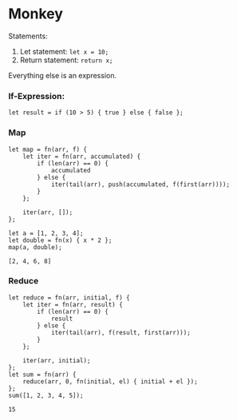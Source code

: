 # Monkey

Statements:  
1. Let statement: `let x = 10;`  
2. Return statement: `return x;`  

Everything else is an expression.


### If-Expression:  
`let result = if (10 > 5) { true } else { false };`

### Map
```
let map = fn(arr, f) {
	let iter = fn(arr, accumulated) {
		if (len(arr) == 0) {
			accumulated
		} else {
			iter(tail(arr), push(accumulated, f(first(arr))));
		}
	};

	iter(arr, []);
};

let a = [1, 2, 3, 4];
let double = fn(x) { x * 2 };
map(a, double);

[2, 4, 6, 8]
```

### Reduce
```
let reduce = fn(arr, initial, f) {
	let iter = fn(arr, result) {
		if (len(arr) == 0) {
			result
		} else {
			iter(tail(arr), f(result, first(arr)));
		}
	};

	iter(arr, initial);
};
let sum = fn(arr) {
	reduce(arr, 0, fn(initial, el) { initial + el });
};
sum([1, 2, 3, 4, 5]);

15
```

